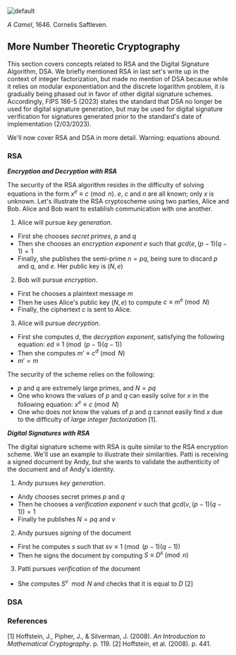 ![default](https://github.com/andykeefe/cryptopals/assets/154836099/c224ad1a-94d1-4b12-9320-9d0c279e2924)

_A Camel_, 1646. Cornelis Saftleven.

## More Number Theoretic Cryptography

This section covers concepts related to RSA and the Digital Signature Algorithm, DSA. We briefly mentioned RSA in last set's write up in the context of integer factorization, but made no mention of DSA because while it relies on modular exponentiation and the discrete logarithm problem, it is gradually being phased out in favor of other digital signature schemes. Accordingly, FIPS 186-5 (2023) states the standard that DSA no longer be used for digital signature generation, but may be used for digital signature verification for signatures generated prior to the standard's date of implementation (2/03/2023). 

We'll now cover RSA and DSA in more detail. Warning: equations abound.

### RSA

_**Encryption and Decryption with RSA**_

The security of the RSA algorithm resides in the difficulty of solving equations in the form $` x^e \equiv c \pmod n `$. $` e `$, $` c `$ and $`n `$ are all known; only $`x `$ is unknown. Let's illustrate the RSA cryptoscheme using two parties, Alice and Bob. Alice and Bob want to establish communication with one another.

1. Alice will pursue _key generation_.
- First she chooses _secret primes_, $` p `$ and $` q `$
- Then she chooses an _encryption exponent_ $` e `$ such that $` gcd(e, (p - 1)(q - 1) = 1 `$
- Finally, she publishes the semi-prime $`n = pq `$, being sure to discard $`p`$ and $`q`$, and $`e `$. Her public key is $`(N, e)`$

2. Bob will pursue _encryption_.
- First he chooses a plaintext message $` m `$
- Then he uses Alice's public key $`(N, e)`$ to compute $` c \equiv m^e \pmod N `$
- Finally, the ciphertext $` c `$ is sent to Alice.

3. Alice will pursue _decryption_.
- First she computes $`d`$, the _decryption exponent_, satisfying the following equation: $` ed \equiv 1 \pmod{ (p-1)(q-1)} `$
- Then she computes $` m' \equiv c^d \pmod N `$
- $`m' = m`$

The security of the scheme relies on the following:
- $`p`$ and $`q`$ are extremely large primes, and $` N = pq `$
- One who knows the values of $`p`$ and $`q`$ can easily solve for $`x`$ in the following equation: $` x^e \equiv c \pmod N `$
- One who does _not_ know the values of $`p`$ and $`q`$ cannot easily find $`x`$ due to the difficulty of _large integer factorization_ [1].

_**Digital Signatures with RSA**_

The digital signature scheme with RSA is quite similar to the RSA encryption scheme. We'll use an example to illustrate their similarities. Patti is receiving a signed document by Andy, but she wants to validate the authenticity of the document and of Andy's identity.

1. Andy pursues _key generation_.
- Andy chooses secret primes $`p`$ and $`q`$
- Then he chooses a _verification exponent_ $`v`$ such that $`gcd(v, (p-1)(q-1)) = 1 `$
- Finally he publishes $` N = pq `$ and $`v`$

2. Andy pursues _signing_ of the document
- First he computes $`s`$ such that $` sv \equiv 1 \pmod{(p-1)(q-1)}`$
- Then he signs the document by computing $` S \equiv D^s \pmod n `$

3. Patti pursues _verification_ of the document
- She computes $` S^v \mod N `$ and checks that it is equal to $`D`$ [2]


### DSA



### References
[1] Hoffstein, J., Pipher, J., & Silverman, J. (2008). _An Introduction to Mathematical Cryptography_. p. 119.
[2] Hoffstein, et al. (2008). p. 441.
